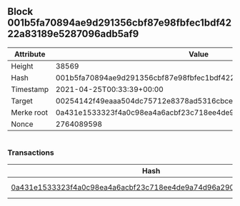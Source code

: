 ## Block 001b5fa70894ae9d291356cbf87e98fbfec1bdf4222a83189e5287096adb5af9

Attribute | Value
--- | ---
Height | 38569
Hash | 001b5fa70894ae9d291356cbf87e98fbfec1bdf4222a83189e5287096adb5af9
Timestamp | 2021-04-25T00:33:39+00:00
Target | 00254142f49eaaa504dc75712e8378ad5316cbcead634704b3734b6271167cc4
Merke root | 0a431e1533323f4a0c98ea4a6acbf23c718ee4de9a74d96a2900788bcbabb3cc
Nonce | 2764089598

```

```

### Transactions

Hash | Amount
--- | ---
[0a431e1533323f4a0c98ea4a6acbf23c718ee4de9a74d96a2900788bcbabb3cc](0a431e1533323f4a0c98ea4a6acbf23c718ee4de9a74d96a2900788bcbabb3cc.md) | 10.00000000 SKEPTI 
